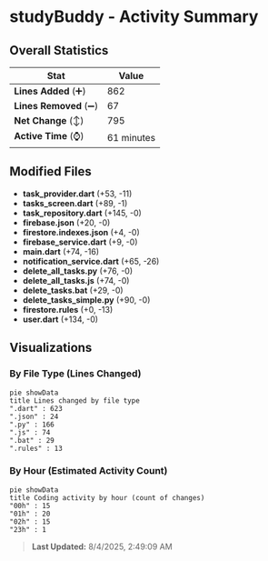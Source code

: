 # studyBuddy - Activity Summary 

## Overall Statistics

| Stat                   | Value                                                             |
| ---------------------- | ----------------------------------------------------------------- |
| **Lines Added** (➕)   | 862                                          |
| **Lines Removed** (➖) | 67                                        |
| **Net Change** (↕)    | 795                |
| **Active Time** (⌚)   | 61 minutes |


## Modified Files
- **task_provider.dart** (+53, -11)
- **tasks_screen.dart** (+89, -1)
- **task_repository.dart** (+145, -0)
- **firebase.json** (+20, -0)
- **firestore.indexes.json** (+4, -0)
- **firebase_service.dart** (+9, -0)
- **main.dart** (+74, -16)
- **notification_service.dart** (+65, -26)
- **delete_all_tasks.py** (+76, -0)
- **delete_all_tasks.js** (+74, -0)
- **delete_tasks.bat** (+29, -0)
- **delete_tasks_simple.py** (+90, -0)
- **firestore.rules** (+0, -13)
- **user.dart** (+134, -0)

## Visualizations

### By File Type (Lines Changed)

```mermaid
pie showData
title Lines changed by file type
".dart" : 623
".json" : 24
".py" : 166
".js" : 74
".bat" : 29
".rules" : 13
```

### By Hour (Estimated Activity Count)

```mermaid
pie showData
title Coding activity by hour (count of changes)
"00h" : 15
"01h" : 20
"02h" : 15
"23h" : 1
```


> **Last Updated:** 8/4/2025, 2:49:09 AM